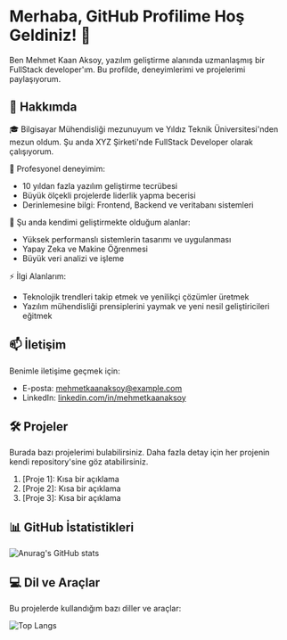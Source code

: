 # Merhaba, GitHub Profilime Hoş Geldiniz! 👋

Ben Mehmet Kaan Aksoy, yazılım geliştirme alanında uzmanlaşmış bir FullStack developer'ım. Bu profilde, deneyimlerimi ve projelerimi paylaşıyorum.

## 🚀 Hakkımda

🎓 Bilgisayar Mühendisliği mezunuyum ve Yıldız Teknik Üniversitesi'nden mezun oldum. Şu anda XYZ Şirketi'nde FullStack Developer olarak çalışıyorum.

💼 Profesyonel deneyimim:
- 10 yıldan fazla yazılım geliştirme tecrübesi
- Büyük ölçekli projelerde liderlik yapma becerisi
- Derinlemesine bilgi: Frontend, Backend ve veritabanı sistemleri

🌱 Şu anda kendimi geliştirmekte olduğum alanlar:
- Yüksek performanslı sistemlerin tasarımı ve uygulanması
- Yapay Zeka ve Makine Öğrenmesi
- Büyük veri analizi ve işleme

⚡ İlgi Alanlarım:
- Teknolojik trendleri takip etmek ve yenilikçi çözümler üretmek
- Yazılım mühendisliği prensiplerini yaymak ve yeni nesil geliştiricileri eğitmek

## 📫 İletişim

Benimle iletişime geçmek için:
- E-posta: mehmetkaanaksoy@example.com
- LinkedIn: [linkedin.com/in/mehmetkaanaksoy](https://www.linkedin.com/in/mehmetkaanaksoy)

## 🛠️ Projeler

Burada bazı projelerimi bulabilirsiniz. Daha fazla detay için her projenin kendi repository'sine göz atabilirsiniz.

1. [Proje 1]: Kısa bir açıklama
2. [Proje 2]: Kısa bir açıklama
3. [Proje 3]: Kısa bir açıklama

## 📊 GitHub İstatistikleri

![Anurag's GitHub stats](https://github-readme-stats.vercel.app/api?username=mehmetkaanaks13&show_icons=true)

## 💻 Dil ve Araçlar

Bu projelerde kullandığım bazı diller ve araçlar:

![Top Langs](https://github-readme-stats.vercel.app/api/top-langs/?username=mehmetkaanaks13&hide_progress=true)
